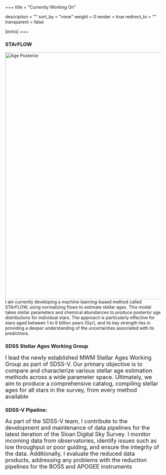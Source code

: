 +++
title = "Currently Working On"

description = ""
sort_by = "none"
weight = 0
render = true
redirect_to = ""
transparent = false

[extra]
+++

### STArFLOW
<img src="/img/AgePosterior" width="800" alt="Age Posterior">
    I am currently developing a machine learning-based method called STArFLOW, using normalizing flows to estimate stellar ages. This model takes stellar parameters and chemical abundances to produce posterior age distributions for individual stars. The approach is particularly effective for stars aged between 1 to 8 billion years (Gyr), and its key strength lies in providing a deeper understanding of the uncertainties associated with its predictions. 
</div>

### SDSS Stellar Ages Working Group
<div style="font-size: 18px;">
    I lead the newly established MWM Stellar Ages Working Group as part of SDSS-V. Our primary objective is to compare and characterize various stellar age estimation methods across a wide parameter space. Ultimately, we aim to produce a comprehensive catalog, compiling stellar ages for all stars in the survey, from every method available
</div>

### SDSS-V Pipeline: 
<div style="font-size: 18px;">
As part of the SDSS-V team, I contribute to the development and maintenance of data pipelines for the latest iteration of the Sloan Digital Sky Survey. I monitor incoming data from observatories, identify issues such as low throughput or poor guiding, and ensure the integrity of the data. Additionally, I evaluate the reduced data products, addressing any problems with the reduction pipelines for the BOSS and APOGEE instruments
</div>


